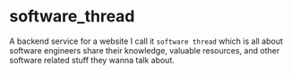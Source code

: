 # software_thread
A backend service for a website I call it `software thread` which is all about software engineers share their knowledge, valuable resources, and other software related stuff they wanna talk about.
